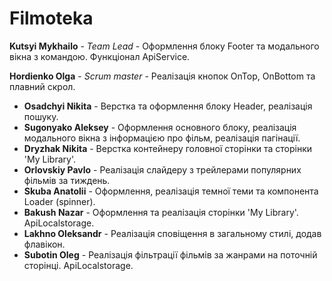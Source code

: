 # Filmoteka

**Kutsyi Mykhailo** - _Team Lead_ - Оформлення блоку Footer та модального вікна з командою.
Функціонал ApiService.

**Hordienko Olga** - _Scrum master_ - Реалізація кнопок OnTop, OnBottom та плавний скрол.

- **Osadchyi Nikita** - Верстка та оформлення блоку Header, реалізація пошуку.
- **Sugonyako Aleksey** - Оформлення основного блоку, реалізація модального вікна з інформацією про
  фільм, реалізація пагінації.
- **Dryzhak Nikita** - Верстка контейнеру головної сторінки та сторінки 'My Library'.
- **Orlovskiy Pavlo** - Реалізація слайдеру з трейлерами популярних фільмів за тиждень.
- **Skuba Anatolii** - Оформлення, реалізація темної теми та компонента Loader (spinner).
- **Bakush Nazar** - Оформлення та реалізація сторінки 'My Library'. ApiLocalstorage.
- **Lakhno Oleksandr** - Реалізація сповіщення в загальному стилі, додав флавікон.
- **Subotin Oleg** - Реалізація фільтрації фільмів за жанрами на поточній сторінці. ApiLocalstorage.
